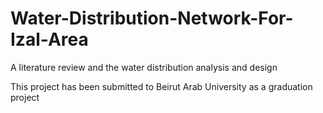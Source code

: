 # Water-Distribution-Network-For-Izal-Area
A literature review and the water distribution analysis and design

This project has been submitted to Beirut Arab University as a graduation project

